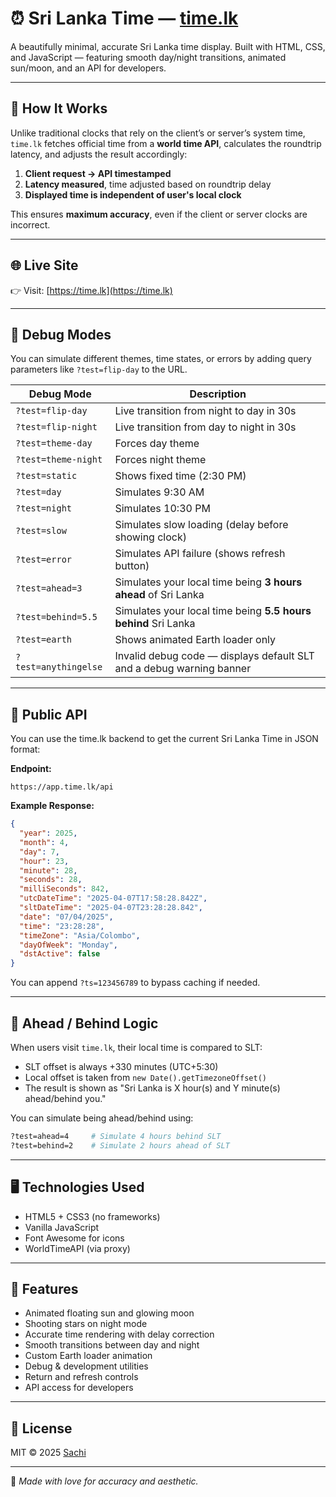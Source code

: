 # ⏰ Sri Lanka Time — [time.lk](https://time.lk)

A beautifully minimal, accurate Sri Lanka time display. Built with HTML, CSS, and JavaScript — featuring smooth day/night transitions, animated sun/moon, and an API for developers.

---

## 🔧 How It Works

Unlike traditional clocks that rely on the client’s or server’s system time, `time.lk` fetches official time from a **world time API**, calculates the roundtrip latency, and adjusts the result accordingly:

1. **Client request → API timestamped**  
2. **Latency measured**, time adjusted based on roundtrip delay  
3. **Displayed time is independent of user's local clock**  

This ensures **maximum accuracy**, even if the client or server clocks are incorrect.

---

## 🌐 Live Site  
👉 Visit: [https://time.lk](https://time.lk)

---

## 🐛 Debug Modes

You can simulate different themes, time states, or errors by adding query parameters like `?test=flip-day` to the URL.

| Debug Mode             | Description                                                                 |
|------------------------|-----------------------------------------------------------------------------|
| `?test=flip-day`       | Live transition from night to day in 30s                                    |
| `?test=flip-night`     | Live transition from day to night in 30s                                    |
| `?test=theme-day`      | Forces day theme                                                            |
| `?test=theme-night`    | Forces night theme                                                          |
| `?test=static`         | Shows fixed time (2:30 PM)                                                  |
| `?test=day`            | Simulates 9:30 AM                                                           |
| `?test=night`          | Simulates 10:30 PM                                                          |
| `?test=slow`           | Simulates slow loading (delay before showing clock)                         |
| `?test=error`          | Simulates API failure (shows refresh button)                                |
| `?test=ahead=3`        | Simulates your local time being **3 hours ahead** of Sri Lanka              |
| `?test=behind=5.5`     | Simulates your local time being **5.5 hours behind** Sri Lanka               |
| `?test=earth`          | Shows animated Earth loader only                                            |
| `?test=anythingelse`   | Invalid debug code — displays default SLT and a debug warning banner        |

---

## 📡 Public API

You can use the time.lk backend to get the current Sri Lanka Time in JSON format:

**Endpoint:**  
```
https://app.time.lk/api
```

**Example Response:**
```json
{
  "year": 2025,
  "month": 4,
  "day": 7,
  "hour": 23,
  "minute": 28,
  "seconds": 28,
  "milliSeconds": 842,
  "utcDateTime": "2025-04-07T17:58:28.842Z",
  "sltDateTime": "2025-04-07T23:28:28.842",
  "date": "07/04/2025",
  "time": "23:28:28",
  "timeZone": "Asia/Colombo",
  "dayOfWeek": "Monday",
  "dstActive": false
}
```

You can append `?ts=123456789` to bypass caching if needed.

---

## 🧠 Ahead / Behind Logic

When users visit `time.lk`, their local time is compared to SLT:

- SLT offset is always +330 minutes (UTC+5:30)
- Local offset is taken from `new Date().getTimezoneOffset()`
- The result is shown as "Sri Lanka is X hour(s) and Y minute(s) ahead/behind you."

You can simulate being ahead/behind using:

```bash
?test=ahead=4     # Simulate 4 hours behind SLT
?test=behind=2    # Simulate 2 hours ahead of SLT
```

---

## 🖥️ Technologies Used

- HTML5 + CSS3 (no frameworks)
- Vanilla JavaScript
- Font Awesome for icons
- WorldTimeAPI (via proxy)

---

## 🎨 Features

- Animated floating sun and glowing moon
- Shooting stars on night mode
- Accurate time rendering with delay correction
- Smooth transitions between day and night
- Custom Earth loader animation
- Debug & development utilities
- Return and refresh controls
- API access for developers

---

## 📜 License

MIT © 2025 [Sachi](https://sachi.lk)

---

🧡 _Made with love for accuracy and aesthetic._
